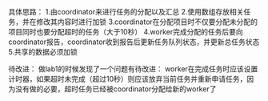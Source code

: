 具体思路：
1.由coordinator来进行任务的分配以及汇总
2.使用数组存放相关任务，并在修改其内容时进行加锁
3.coordinator在分配项目时不仅要分配未分配的项目同时也要分配超时的任务（大于10秒）
4.worker完成分配的任务后要向coordinator报告，coordinator收到报告后更新任务队列状态，并更新总任务状态
5.共享的数据必须加锁

待改进：
做lab1的时候发现了一个问题有待改进：
worker在完成任务时应该设置计时器，如果超时未完成（超过10秒）则应该放弃当前任务并重新申请任务，因为没有做的必要，超时任务已经被coordinator分配给新的worker了
